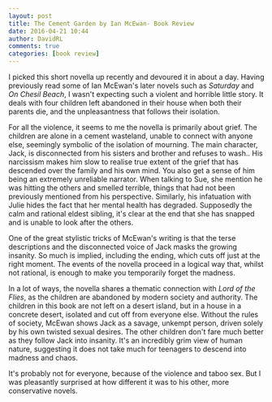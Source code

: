 ```yaml
---  
layout: post  
title: The Cement Garden by Ian McEwan- Book Review  
date: 2016-04-21 10:44  
author: DavidRL  
comments: true  
categories: [book review]  
---  
```

I picked this short novella up recently and devoured it in about a day. Having previously read some of Ian McEwan's later novels such as <em>Saturday</em> and <em>On Chesil Beach</em>, I wasn't expecting such a violent and horrible little story. It deals with four children left abandoned in their house when both their parents die, and the unpleasantness that follows their isolation.  
<!--more-->  

For all the violence, it seems to me the novella is primarily about grief. The children are alone in a cement wasteland, unable to connect with anyone else, seemingly symbolic of the isolation of mourning. The main character, Jack, is disconnected from his sisters and brother and refuses to wash.. His narcissism makes him slow to realise true extent of the grief that has descended over the family and his own mind. You also get a sense of him being an extremely unreliable narrator. When talking to Sue, she mention he was hitting the others and smelled terrible, things that had not been previously mentioned from his perspective. Similarly, his infatuation with Julie hides the fact that her mental health has degraded. Supposedly the calm and rational eldest sibling, it's clear at the end that she has snapped and is unable to look after the others.  

One of the great stylistic tricks of McEwan's writing is that the terse descriptions and the disconnected voice of Jack masks the growing insanity. So much is implied, including the ending, which cuts off just at the right moment. The events of the novella proceed in a logical way that, whilst not rational, is enough to make you temporarily forget the madness.  

In a lot of ways, the novella shares a thematic connection with <em>Lord of the Flies</em>, as the children are abandoned by modern society and authority. The children in this book are not left on a desert island, but in a house in a concrete desert, isolated and cut off from everyone else. Without the rules of society, McEwan shows Jack as a savage, unkempt person, driven solely by his own twisted sexual desires. The other children don't fare much better as they follow Jack into insanity. It's an incredibly grim view of human nature, suggesting it does not take much for teenagers to descend into madness and chaos.  

It's probably not for everyone, because of the violence and taboo sex. But I was pleasantly surprised at how different it was to his other, more conservative novels.  
